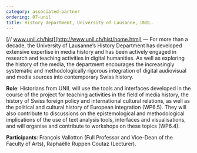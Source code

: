 ```yaml
---
category: associated-partner
ordering: 07-unil
title: History department, University of Lausanne, UNIL.
---
```


[// www.unil.ch/hist](http://www.unil.ch/hist/home.html) &mdash;  For more than a decade, the University of Lausanne’s History Department has developed extensive expertise in media history and has been actively engaged in research and teaching activities in digital humanities. As well as exploring the history of the media, the department encourages the increasingly systematic and methodologically rigorous integration of digital audiovisual and media sources into contemporary Swiss history.

**Role**: Historians from UNIL will use the tools and interfaces developed in the course of the project for teaching activities in the field of media history, the history of Swiss foreign policy and international cultural relations, as well as the political and cultural history of European integration (WP6.5). They will also contribute to discussions on the epistemological and methodological implications of the use of text analysis tools, interfaces and visualisations, and will organise and contribute to workshops on these topics (WP6.4).

**Participants**: François Vallotton (Full Professor and Vice-Dean of the Faculty of Arts), Raphaëlle Ruppen Coutaz (Lecturer).

